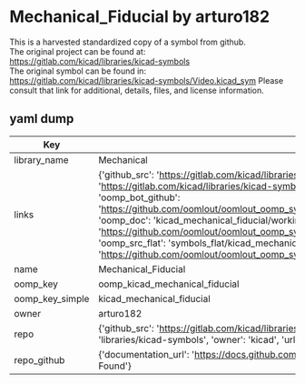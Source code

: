 # Mechanical_Fiducial by arturo182  
This is a harvested standardized copy of a symbol from github.  
The original project can be found at:  
https://gitlab.com/kicad/libraries/kicad-symbols  
The original symbol can be found in:
https://gitlab.com/kicad/libraries/kicad-symbols/Video.kicad_sym
Please consult that link for additional, details, files, and license information.  
## yaml dump  
| Key | Value |  
| --- | --- |  
| library_name | Mechanical |  
| links | {'github_src': 'https://gitlab.com/kicad/libraries/kicad-symbols/Video.kicad_sym', 'github_src_repo': 'https://gitlab.com/kicad/libraries/kicad-symbols', 'oomp_bot': 'kicad_mechanical_fiducial/working', 'oomp_bot_github': 'https://github.com/oomlout/oomlout_oomp_symbol_bot/tree/main/kicad_mechanical_fiducial/working', 'oomp_doc': 'kicad_mechanical_fiducial/working', 'oomp_doc_github': 'https://github.com/oomlout/oomlout_oomp_symbol_doc/tree/main/kicad_mechanical_fiducial/working', 'oomp_src_flat': 'symbols_flat/kicad_mechanical_fiducial/working', 'oomp_src_flat_github': 'https://github.com/oomlout/oomlout_oomp_symbol_src/tree/main/kicad_mechanical_fiducial/working'} |  
| name | Mechanical_Fiducial |  
| oomp_key | oomp_kicad_mechanical_fiducial |  
| oomp_key_simple | kicad_mechanical_fiducial |  
| owner | arturo182 |  
| repo | {'github_src': 'https://gitlab.com/kicad/libraries/kicad-symbols/Video.kicad_sym', 'name': 'libraries/kicad-symbols', 'owner': 'kicad', 'url': 'https://gitlab.com/kicad/libraries/kicad-symbols'} |  
| repo_github | {'documentation_url': 'https://docs.github.com/rest/repos/repos#get-a-repository', 'message': 'Not Found'} |  

